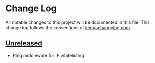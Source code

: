 # Change Log
All notable changes to this project will be documented in this file. This change log follows the conventions of [keepachangelog.com](http://keepachangelog.com/).

## [Unreleased]

- Ring middleware for IP whitelisting


[Unreleased]: https://github.com/danielcompton/ring-ip-whitelisting/compare/0.1.0...HEAD
[0.1.1]: https://github.com/danielcompton/ring-ip-whitelisting/compare/0.1.0...0.1.1
[0.1.1]: https://github.com/danielcompton/ring-ip-whitelisting/compare/0.1.0...0.1.1
